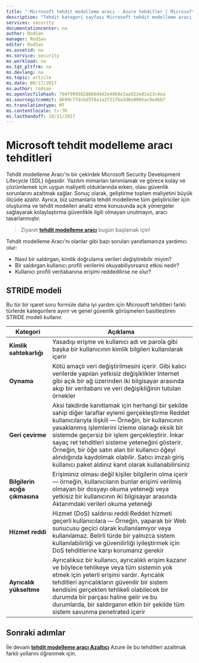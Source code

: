 ```yaml
---
title: "-Microsoft tehdit modelleme aracı - Azure tehditler | Microsoft Docs"
description: "Tehdit kategori sayfası Microsoft tehdit modelleme aracı için kullanıma sunulan tüm kategorileri içeren tehditleri oluşturulur."
services: security
documentationcenter: na
author: RodSan
manager: RodSan
editor: RodSan
ms.assetid: na
ms.service: security
ms.workload: na
ms.tgt_pltfrm: na
ms.devlang: na
ms.topic: article
ms.date: 08/17/2017
ms.author: rodsan
ms.openlocfilehash: 704f9995828866d4d2e4969e3aa922ed1e23c4ea
ms.sourcegitcommit: 6699c77dcbd5f8a1a2f21fba3d0a0005ac9ed6b7
ms.translationtype: MT
ms.contentlocale: tr-TR
ms.lasthandoff: 10/11/2017
---
```

# <a name="microsoft-threat-modeling-tool-threats"></a>Microsoft tehdit modelleme aracı tehditleri

Tehdit modelleme Aracı'nı bir çekirdek Microsoft Security Development Lifecycle (SDL) öğesidir. Yazılım mimarları tanımlamak ve görece kolay ve çözümlemek için uygun maliyetli olduklarında erken, olası güvenlik sorunlarını azaltmak sağlar. Sonuç olarak, geliştirme toplam maliyetini büyük ölçüde azaltır. Ayrıca, biz uzmanlarla tehdit modelleme tüm geliştiriciler için oluşturma ve tehdit modelleri analiz etme konusunda açık yönergeler sağlayarak kolaylaştırma güvenlikle ilgili olmayan unutmayın, aracı tasarlanmıştır.

> Ziyaret  **[tehdit modelleme aracı](./azure-security-threat-modeling-tool.md)**  bugün başlamak için!

Tehdit modelleme Aracı'nı olanlar gibi bazı soruları yanıtlamanıza yardımcı olur:

* Nasıl bir saldırgan, kimlik doğrulama verileri değiştirebilir miyim?
* Bir saldırgan kullanıcı profili verilerini okuyabiliyorsanız etkisi nedir?
* Kullanıcı profili veritabanına erişimi reddedilirse ne olur?

## <a name="stride-model"></a>STRIDE modeli

Bu tür bir işaret soru formüle daha iyi yardım için Microsoft tehditleri farklı türlerde kategorilere ayırır ve genel güvenlik görüşmeleri basitleştiren STRIDE modeli kullanır.

| Kategori | Açıklama |
| -------- | ----------- |
| **Kimlik sahtekarlığı** | Yasadışı erişme ve kullanıcı adı ve parola gibi başka bir kullanıcının kimlik bilgileri kullanılarak içerir |
| **Oynama** | Kötü amaçlı veri değiştirilmesini içerir. Gibi kalıcı verilerde yapılan yetkisiz değişiklikler Internet gibi açık bir ağ üzerinden iki bilgisayar arasında akıp bir veritabanı ve veri değişikliğinin tutulan örnekler |
| **Geri çevirme** | Aksi takdirde kanıtlamak için herhangi bir şekilde sahip diğer taraflar eylemi gerçekleştirme Reddet kullanıcılarıyla ilişkili — Örneğin, bir kullanıcının yasaklanmış işlemlerini izleme olanağı eksik bir sistemde geçersiz bir işlem gerçekleştirir. İnkar sayaç ret tehditleri sisteme yeteneğini gösterir. Örneğin, bir öğe satın alan bir kullanıcı öğeyi alındığında kaydolmak olabilir. Satıcı imzalı giriş kullanıcı paket aldınız kanıt olarak kullanabilirsiniz |
| **Bilgilerin açığa çıkmasına** | Erişiminiz olması değil kişiler bilgilerin olma içerir — örneğin, kullanıcıların bunlar erişimi verilmiş olmayan bir dosyayı okuma yeteneği veya yetkisiz bir kullanıcının iki bilgisayar arasında Aktarımdaki verileri okuma yeteneği |
| **Hizmet reddi** | Hizmet (DoS) saldırısı reddi Reddet hizmeti geçerli kullanıcılara — Örneğin, yaparak bir Web sunucusu geçici olarak kullanılamıyor veya kullanılamaz. Belirli türde bir yalnızca sistem kullanılabilirliği ve güvenilirliği iyileştirmek için DoS tehditlerine karşı korumanız gerekir |
| **Ayrıcalık yükseltme** | Ayrıcalıksız bir kullanıcı, ayrıcalıklı erişim kazanır ve böylece tehlikeye veya tüm sistemin yok etmek için yeterli erişimi vardır. Ayrıcalık tehditleri ayrıcalıkların güvenilir bir sistem kendisini gerçekten tehlikeli olabilecek bir durumda bir parçası haline gelir ve bu durumlarda, bir saldırganın etkin bir şekilde tüm sistem savunma penetrated içerir |

## <a name="next-steps"></a>Sonraki adımlar

İle devam  **[tehdit modelleme aracı Azaltıcı](./azure-security-threat-modeling-tool-mitigations.md)**  Azure ile bu tehditleri azaltmak farklı yollarını öğrenmek için.